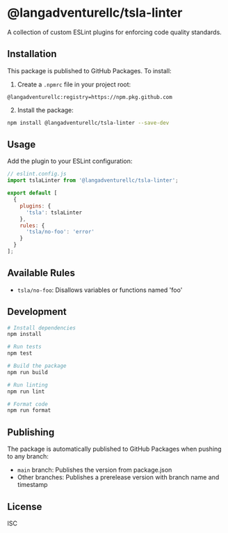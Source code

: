 # @langadventurellc/tsla-linter

A collection of custom ESLint plugins for enforcing code quality standards.

## Installation

This package is published to GitHub Packages. To install:

1. Create a `.npmrc` file in your project root:
```
@langadventurellc:registry=https://npm.pkg.github.com
```

2. Install the package:
```bash
npm install @langadventurellc/tsla-linter --save-dev
```

## Usage

Add the plugin to your ESLint configuration:

```javascript
// eslint.config.js
import tslaLinter from '@langadventurellc/tsla-linter';

export default [
  {
    plugins: {
      'tsla': tslaLinter
    },
    rules: {
      'tsla/no-foo': 'error'
    }
  }
];
```

## Available Rules

- `tsla/no-foo`: Disallows variables or functions named 'foo'

## Development

```bash
# Install dependencies
npm install

# Run tests
npm test

# Build the package
npm run build

# Run linting
npm run lint

# Format code
npm run format
```

## Publishing

The package is automatically published to GitHub Packages when pushing to any branch:
- `main` branch: Publishes the version from package.json
- Other branches: Publishes a prerelease version with branch name and timestamp

## License

ISC
